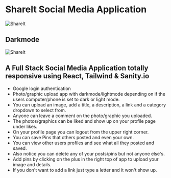 # ShareIt Social Media Application
![ShareIt](https://expertdesign.cc/share-it/screenshot.jpg)
## Darkmode
![ShareIt](https://expertdesign.cc/share-it/screenshot-darkmode.jpg)

## A Full Stack Social Media Application totally responsive using React, Tailwind & Sanity.io

- Google login authentication
- Photo/graphic upload app with darkmode/lightmode depending on if the users computer/phone is set to dark or light mode.
- You can upload an image, add a title, a description, a link and a category dropdown to select from.
- Anyone can leave a comment on the photo/graphic you uploaded. 
- The photos/graphics can be liked and show up on your profile page under likes.
- On your profile page you can logout from the upper right corner.
- You can save Pins that others posted and even your own.
- You can view other users profiles and see what all they posted and saved. 
- Also notice you can delete any of your posts/pins but not anyone else's. 
- Add pins by clicking on the plus in the right top of app to upload your image and details.
- If you don't want to add a link just type a letter and it won't show up.

